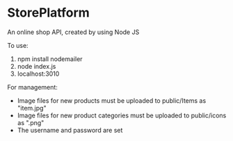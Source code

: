 # StorePlatform

An online shop API, created by using Node JS

To use:
1. npm install nodemailer
2. node index.js
3. localhost:3010

For management:
- Image files for new products must be uploaded to public/Items as "item<productIdNumber>.jpg" 
- Image files for new product categories must be uploaded to public/icons as "<categoryname>.png"
- The username and password are set
